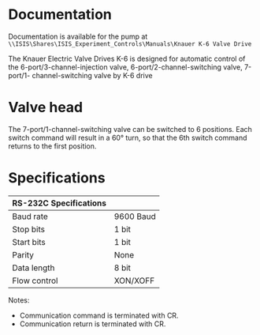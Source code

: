 # Documentation

Documentation is available for the pump at `\\ISIS\Shares\ISIS_Experiment_Controls\Manuals\Knauer K-6 Valve Drive`

The Knauer Electric Valve Drives K-6 is designed for automatic control of the
6-port/3-channel-injection valve, 6-port/2-channel-switching valve, 7-port/1-
channel-switching valve by K-6 drive

# Valve head

The 7-port/1-channel-switching valve can be switched to 6 positions. Each switch
command will result in a 60° turn, so that the 6th switch command returns to the
first position.

# Specifications

|      RS-232C Specifications  |   |
|---------------|------------------|
|     Baud rate | 9600 Baud       |
|     Stop bits | 1 bit            |
|     Start bits | 1 bit            |
|        Parity | None             |
|   Data length | 8 bit            |
|  Flow control | XON/XOFF |

Notes:
 - Communication command is terminated with CR.
 - Communication return is terminated with CR. 
